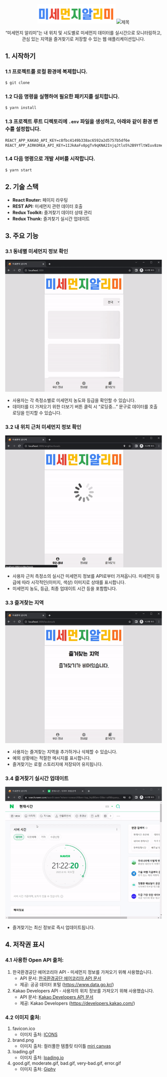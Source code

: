 <div style="text-align: center;">
  <img src="src/asset/brand.png" alt="제목" style="width: 250px;" />
  <img src="src/asset/brd.png" alt="제목" />
  <p>“미세먼지 알리미”는 내 위치 및 시도별로 미세먼지 데이터를 실시간으로 모니터링하고,<br/> 관심 있는 지역을 즐겨찾기로 저장할 수 있는 웹 애플리케이션입니다.</p>
</div>

## 1. 시작하기

### 1.1 프로젝트를 로컬 환경에 복제합니다.

```bash
$ git clone
```

### 1.2 다음 명령을 실행하여 필요한 패키지를 설치합니다.

```bash
$ yarn install
```

### 1.3 프로젝트 루트 디렉토리에 `.env` 파일을 생성하고, 아래와 같이 환경 변수를 설정합니다.

```
REACT_APP_KAKAO_API_KEY=c8fbc4149b338ac6592a2d5757b5df6e
REACT_APP_AIRKOREA_API_KEY=1IJkAaFv8pgTv9qKNA2InjqJtlo5%2B9YfltWIuv8zmeZLjZ98UOGK8AX%2FvOHDQq9cWasRyLkEKN1pIi7U7R20TQ%3D%3D
```

### 1.4 다음 명령으로 개발 서버를 시작합니다.

```bash
$ yarn start
```

## 2. 기술 스택

- **React Router:** 페이지 라우팅
- **REST API:** 미세먼지 관련 데이터 호출
- **Redux Toolkit:** 즐겨찾기 데이터 상태 관리
- **Redux Thunk:** 즐겨찾기 실시간 업데이트

## 3. 주요 기능

### 3.1 동네별 미세먼지 정보 확인

![동네별 메시먼지 정보 확인](public/screenshots/Nationwide.gif)

- 사용자는 각 측정소별로 미세먼지 농도와 등급을 확인할 수 있습니다.
- 데이터를 더 가져오기 위한 더보기 버튼 클릭 시 “로딩중…” 문구로 데이터를 호출 로딩을 인지할 수 있습니다.

### 3.2 내 위치 근처 미세먼지 정보 확인

![근처 지역의 미세먼지 정보 확인](public/screenshots/Neighborhoods.gif)

- 사용자 근처 측정소의 실시간 미세먼지 정보를 API로부터 가져옵니다. 미세먼지 등급에 따라 시각적인(이미지, 색상) 이미지로 상태를 표시합니다.
- 미세먼지 농도, 등급, 최종 업데이트 시간 등을 포함합니다.

### 3.3 즐겨찾는 지역

![즐겨찾는 지역](public/screenshots/Bookmark.gif)

- 사용자는 즐겨찾는 지역을 추가하거나 삭제할 수 있습니다.
- 예외 상황에는 적절한 메시지를 표시합니다.
- 즐겨찾기는 로컬 스토리지에 저장되어 유지됩니다.

### 3.4 즐겨찾기 실시간 업데이트

![20:00 저장한 즐겨찾기가 실시간 API 호출로 21:00 데이터로 업데이트](public/screenshots/BookmarkRealTime.gif)

- 즐겨찾기는 최신 정보로 즉시 업데이트됩니다.

## 4. 저작권 표시

### 4.1 사용한 Open API 출처:

1. 한국환경공단 에어코리아 API - 미세먼지 정보를 가져오기 위해 사용했습니다.
   - API 문서: [한국환경공단 에어코리아 API 문서](https://drive.google.com/drive/folders/141g2lcQmCuGBEjEBvfPUNe2xBfy4jDDx?usp=sharing)
   - 제공: 공공 데이터 포털 (https://www.data.go.kr/)
2. Kakao Developers API - 사용자의 위치 정보를 가져오기 위해 사용했습니다.
   - API 문서: [Kakao Developers API 문서](https://developers.kakao.com/docs/latest/ko/local/dev-guide#trans-coord)
   - 제공: Kakao Developers (https://developers.kakao.com/)

### 4.2 이미지 출처:

1. favicon.ico
   - 이미지 출처: [ICONS](https://icons8.com/icon/set/messaging/3d-fluency)
2. brand.png
   - 이미지 출처: 컬러풀한 템플릿 타이틀 [miri canvas](https://www.miricanvas.com/)
3. loading.gif
   - 이미지 출처: [loading.io](https://loading.io/)
4. good.gif, moderate.gif, bad.gif, very-bad.gif, error.gif
   - 이미지 출처: [Giphy](https://giphy.com/Emoji)
